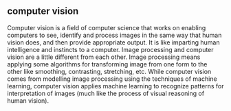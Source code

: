 ## computer vision
Computer vision is a field of computer science that works on enabling computers to see, identify and process images in the same way that human vision does, and then provide appropriate output. It is like imparting human intelligence and instincts to a computer. Image processing and computer vision are a little different from each other. Image processing means applying some algorithms for transforming image from one form to the other like smoothing, contrasting, stretching, etc. While computer vision comes from modelling image processing using the techniques of machine learning, computer vision applies machine learning to recognize patterns for interpretation of images (much like the process of visual reasoning of human vision).
